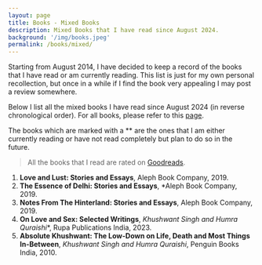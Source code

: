 ```yaml
---
layout: page
title: Books - Mixed Books
description: Mixed Books that I have read since August 2024.
background: '/img/books.jpeg'
permalink: /books/mixed/
---
```


Starting from August 2014, I have decided to keep a record of the books that I have read or am currently reading. This list is just for my own personal recollection, but once in a while if I find the book very appealing I may post a review somewhere.

Below I list all the mixed books I have read since August 2024 (in reverse chronological order). For all books, please refer to this [page](/books/). 

The books which are marked with a ** are the ones that I am either currently reading or have not read completely but plan to do so in the future.

>All the books that I read are rated on [Goodreads](https://www.goodreads.com/user/show/36494310-manjil).

1. **Love and Lust: Stories and Essays**,  Aleph Book Company, 2019.
2. **The Essence of Delhi: Stories and Essays**, *Aleph Book Company, 2019.
3. **Notes From The Hinterland: Stories and Essays**, Aleph Book Company, 2019.
4. **On Love and Sex: Selected Writings**, *Khushwant Singh and Humra Quraishi**, Rupa Publications India, 2023.
5. **Absolute Khushwant: The Low-Down on Life, Death and Most Things In-Between**, *Khushwant Singh and Humra Quraishi*, Penguin Books India, 2010.
